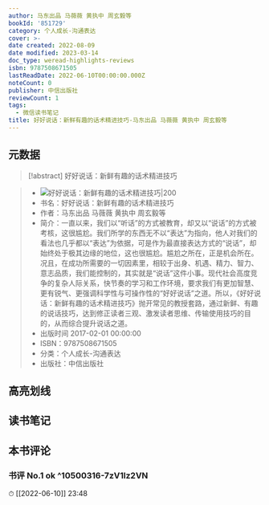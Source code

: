 ```yaml
---
author: 马东出品 马薇薇 黄执中 周玄毅等
bookId: '851729'
category: 个人成长-沟通表达
cover: >-
date created: 2022-08-09
date modified: 2023-03-14
doc_type: weread-highlights-reviews
isbn: 9787508671505
lastReadDate: 2022-06-10T00:00:00.000Z
noteCount: 0
publisher: 中信出版社
reviewCount: 1
tags:
  - 微信读书笔记
title: 好好说话：新鲜有趣的话术精进技巧-马东出品 马薇薇 黄执中 周玄毅等
---
```


## 元数据

>[!abstract] 好好说话：新鲜有趣的话术精进技巧

> - ![好好说话：新鲜有趣的话术精进技巧|200](https://wfqqreader-1252317822.image.myqcloud.com/cover/729/851729/t7_851729.jpg)
> - 书名：好好说话：新鲜有趣的话术精进技巧
> - 作者：马东出品 马薇薇 黄执中 周玄毅等
> - 简介：一直以来，我们以“听话”的方式被教育，却又以“说话”的方式被考核，这很尴尬。我们所学的东西无不以“表达”为指向，他人对我们的看法也几乎都以“表达”为依据，可是作为最直接表达方式的“说话”，却始终处于极其边缘的地位，这也很尴尬。尴尬之所在，正是机会所在。况且，在成功所需要的一切因素里，相较于出身、机遇、精力、智力、意志品质，我们能控制的，其实就是“说话”这件小事。现代社会高度竞争的复杂人际关系，快节奏的学习和工作环境，要求我们有更加智慧、更有锐气、更强调科学性与可操作性的“好好说话”之道。所以，《好好说话：新鲜有趣的话术精进技巧》抛开常见的教授套路，通过新鲜、有趣的说话技巧，达到修正读者三观、激发读者思维、传输使用技巧的目的，从而综合提升说话之道。
> - 出版时间 2017-02-01 00:00:00
> - ISBN：9787508671505
> - 分类：个人成长-沟通表达
> - 出版社：中信出版社

## 高亮划线

## 读书笔记

## 本书评论

### 书评 No.1 ok ^10500316-7zV1lz2VN

⏱ [[2022-06-10]] 23:48
